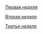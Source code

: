 [Первая неделя](https://contest.yandex.ru/contest/61542/problems/)

[Вторая неделя](https://contest.yandex.ru/contest/61727/problems/)

[Третья неделя](https://contest.yandex.ru/contest/61913/problems/)
